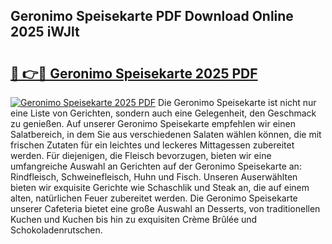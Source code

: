 ## Geronimo Speisekarte PDF Download Online 2025 iWJlt

# <h2><a href="http://gcbj50.nevu.top/?p=Geronimo+Speisekarte">🔗 👉🔴 Geronimo Speisekarte 2025 PDF</a></h2>

[![Geronimo Speisekarte 2025 PDF](https://i.imgur.com/dBaPXMq.png)](http://gcbj50.nevu.top/?p=Geronimo+Speisekarte)
Die Geronimo Speisekarte ist nicht nur eine Liste von Gerichten, sondern auch eine Gelegenheit, den Geschmack zu genießen. Auf unserer Geronimo Speisekarte empfehlen wir einen Salatbereich, in dem Sie aus verschiedenen Salaten wählen können, die mit frischen Zutaten für ein leichtes und leckeres Mittagessen zubereitet werden. Für diejenigen, die Fleisch bevorzugen, bieten wir eine umfangreiche Auswahl an Gerichten auf der Geronimo Speisekarte an: Rindfleisch, Schweinefleisch, Huhn und Fisch. Unseren Auserwählten bieten wir exquisite Gerichte wie Schaschlik und Steak an, die auf einem alten, natürlichen Feuer zubereitet werden. Die Geronimo Speisekarte unserer Cafeteria bietet eine große Auswahl an Desserts, von traditionellen Kuchen und Kuchen bis hin zu exquisiten Crème Brûlée und Schokoladenrutschen.

